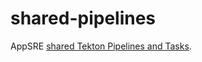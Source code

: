 # shared-pipelines

AppSRE [shared Tekton Pipelines and Tasks](https://tekton.dev/docs/pipelines/pipelineruns/#remote-pipelines).

